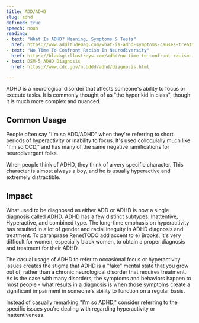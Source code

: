 ```yaml
---
title: ADD/ADHD
slug: adhd
defined: true
speech: noun
reading:
- text: "What Is ADHD? Meaning, Symptoms & Tests"
  href: https://www.additudemag.com/what-is-adhd-symptoms-causes-treatments/
- text: "No Time To Confront Racism In Neurodiversity"
  href: https://blackgirllostkeys.com/adhd/no-time-to-confront-racism-in-neurodiversity/
- text: DSM-5 ADHD Diagnosis
  href: https://www.cdc.gov/ncbddd/adhd/diagnosis.html

---
```


ADHD is a neurological disorder that affects someone's ability to focus or execute tasks. It is commonly thought of as "the hyper kid in class", though it is much more complex and nuanced.

## Common Usage

People often say "I'm so ADD/ADHD" when they're referring to short periods of hyperactivity or inability to focus. It's used colloquially much like "I'm so OCD," and has many of the same negative ramifications for neurodivergent folks.

When people think of ADHD, they think of a very specific character. This character is almost always a boy, and he is usually hyperactive and extremely distractible.

## Impact

What used to be diagnosed as either ADD or ADHD is now a single diagnosis called ADHD. ADHD has a few distinct subtypes: Inattentive, Hyperactive, and combined type. The long-time emphasis on hyperactivity has resulted in a lot of gender and racial inequity in ADHD diagnosis and treatment. To parahprase Rene(TODO add accent to e) Brooks, it's very difficult for women, especially black women, to obtain a proper diagnosis and treatment for their ADHD.

The casual usage of ADHD to refer to occasional focus or hyperactivity issues creates the stigma that ADHD is a "fake" mental state that you grow out of, rather than a chronic neurological disorder that requires treatment. As is the case with many disorders, the symptoms and behaviors happen to most people - what results in a diagnosis is when those symptoms create a significant impairment in someone's ability to function on a regular basis.

Instead of casually remarking "I'm so ADHD," consider referring to the specific issues you're dealing with regarding hyperactivity or inattentiveness.
